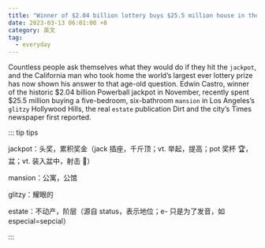 ```yaml
---
title: "Winner of $2.04 billion lottery buys $25.5 million house in the Hollywood Hills"
date: 2023-03-13 06:01:00 +8
category: 英文
tag:
  - everyday
---
```


Countless people ask themselves what they would do if they hit the `jackpot`, and the California man who took home the world’s largest ever lottery prize has now shown his answer to that age-old question. Edwin Castro, winner of the historic $2.04 billion Powerball jackpot in November, recently spent $25.5 million buying a five-bedroom, six-bathroom `mansion` in Los Angeles’s `glitzy` Hollywood Hills, the real `estate` publication Dirt and the city’s Times newspaper first reported.

::: tip tips

jackpot：头奖，累积奖金（jack 插座，千斤顶；vt. 举起，提高；pot 奖杯 🏆，盆；vt. 装入盆中，射击 🔫）

mansion：公寓，公馆

glitzy：耀眼的

estate：不动产，阶层（源自 status，表示地位；e- 只是为了发音，如 especial=sepcial）

:::
